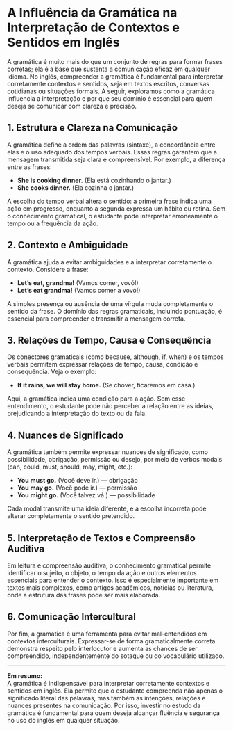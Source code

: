
# A Influência da Gramática na Interpretação de Contextos e Sentidos em Inglês

A gramática é muito mais do que um conjunto de regras para formar frases corretas; ela é a base que sustenta a comunicação eficaz em qualquer idioma. No inglês, compreender a gramática é fundamental para interpretar corretamente contextos e sentidos, seja em textos escritos, conversas cotidianas ou situações formais. A seguir, exploramos como a gramática influencia a interpretação e por que seu domínio é essencial para quem deseja se comunicar com clareza e precisão.

## 1. Estrutura e Clareza na Comunicação

A gramática define a ordem das palavras (sintaxe), a concordância entre elas e o uso adequado dos tempos verbais. Essas regras garantem que a mensagem transmitida seja clara e compreensível. Por exemplo, a diferença entre as frases:

- **She is cooking dinner.** (Ela está cozinhando o jantar.)
- **She cooks dinner.** (Ela cozinha o jantar.)

A escolha do tempo verbal altera o sentido: a primeira frase indica uma ação em progresso, enquanto a segunda expressa um hábito ou rotina. Sem o conhecimento gramatical, o estudante pode interpretar erroneamente o tempo ou a frequência da ação.

## 2. Contexto e Ambiguidade

A gramática ajuda a evitar ambiguidades e a interpretar corretamente o contexto. Considere a frase:

- **Let’s eat, grandma!** (Vamos comer, vovó!)
- **Let’s eat grandma!** (Vamos comer a vovó!)

A simples presença ou ausência de uma vírgula muda completamente o sentido da frase. O domínio das regras gramaticais, incluindo pontuação, é essencial para compreender e transmitir a mensagem correta.

## 3. Relações de Tempo, Causa e Consequência

Os conectores gramaticais (como because, although, if, when) e os tempos verbais permitem expressar relações de tempo, causa, condição e consequência. Veja o exemplo:

- **If it rains, we will stay home.** (Se chover, ficaremos em casa.)

Aqui, a gramática indica uma condição para a ação. Sem esse entendimento, o estudante pode não perceber a relação entre as ideias, prejudicando a interpretação do texto ou da fala.

## 4. Nuances de Significado

A gramática também permite expressar nuances de significado, como possibilidade, obrigação, permissão ou desejo, por meio de verbos modais (can, could, must, should, may, might, etc.):

- **You must go.** (Você deve ir.) — obrigação
- **You may go.** (Você pode ir.) — permissão
- **You might go.** (Você talvez vá.) — possibilidade

Cada modal transmite uma ideia diferente, e a escolha incorreta pode alterar completamente o sentido pretendido.

## 5. Interpretação de Textos e Compreensão Auditiva

Em leitura e compreensão auditiva, o conhecimento gramatical permite identificar o sujeito, o objeto, o tempo da ação e outros elementos essenciais para entender o contexto. Isso é especialmente importante em textos mais complexos, como artigos acadêmicos, notícias ou literatura, onde a estrutura das frases pode ser mais elaborada.

## 6. Comunicação Intercultural

Por fim, a gramática é uma ferramenta para evitar mal-entendidos em contextos interculturais. Expressar-se de forma gramaticalmente correta demonstra respeito pelo interlocutor e aumenta as chances de ser compreendido, independentemente do sotaque ou do vocabulário utilizado.

---

**Em resumo:**  
A gramática é indispensável para interpretar corretamente contextos e sentidos em inglês. Ela permite que o estudante compreenda não apenas o significado literal das palavras, mas também as intenções, relações e nuances presentes na comunicação. Por isso, investir no estudo da gramática é fundamental para quem deseja alcançar fluência e segurança no uso do inglês em qualquer situação.
```
